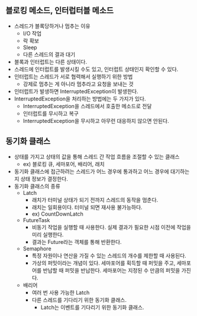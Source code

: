## 블로킹 메소드, 인터럽터블 메소드

- 스레드가 블록당하거나 멈추는 이유
    - I/O 작업
    - 락 확보
    - Sleep
    - 다른 스레드의 결과 대기
- 블록과 인터럽트는 다른 상태이다.
- 스레드에 인터럽트를 발생시킬 수도 있고, 인터럽트 상태인지 확인할 수 있다.
- 인터럽트는 스레드가 서로 협력해서 실행하기 위한 방법
    - 강제로 멈추는 게 아니라 멈추라고 요청을 보내는 것
- 인터럽트가 발생하면 InterruptedException이 발생한다.
- InterruptedException을 처리하는 방법에는 두 가지가 있다.
    - InterruptedException을 스레드에서 호출한 메소드로 전달
    - 인터럽트를 무시하고 복구
    - InterruptedException을 무시하고 아무런 대응하지 않으면 안된다.

## 동기화 클래스

- 상태를 가지고 상태의 값을 통해 스레드 간 작업 흐름을 조절할 수 있는 클래스
    - ex) 블로킹 큐, 세마포어, 배리어, 래치
- 동기화 클래스에 접근하려는 스레드가 어느 경우에 통과하고 어느 경우에 대기하는 지 상태 정보가 결정한다.
- 동기화 클래스의 종류
    - Latch
        - 래치가 터미널 상태가 되기 전까지 스레드의 동작을 멈춘다.
        - 래치는 일회용이다. 터미널 되면 재사용 불가능하다.
        - ex) CountDownLatch
    - FutureTask
        - 비동기 작업을 실행할 때 사용한다. 실제 결과가 필요한 시점 이전에 작업을 미리 실행한다.
        - 결과는 Future라는 객체를 통해 반환한다.
    - Semaphore
        - 특정 자원이나 연산을 가질 수 있는 스레드의 개수를 제한할 때 사용된다.
        - 가상의 퍼밋이라는 개념이 있다. 세마포어를 획득할 때 퍼밋을 주고, 세마포어를 반납할 때 퍼밋을 반납한다. 세마포어는 지정된 수 만큼의 퍼밋을 가진다.
    - 배리어
        - 여러 번 사용 가능한 Latch
        - 다른 스레드를 기다리기 위한 동기화 클래스.
            - Latch는 이벤트를 기다리기 위한 동기화 클래스.
